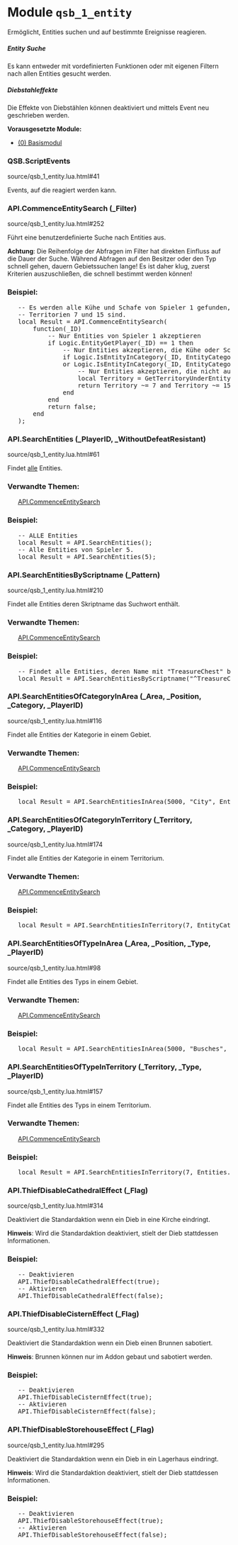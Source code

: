 # Module <code>qsb_1_entity</code>
Ermöglicht, Entities suchen und auf bestimmte Ereignisse reagieren.
 <h5>Entity Suche</h5>
 Es kann entweder mit vordefinierten Funktionen oder mit eigenen Filtern
 nach allen Entities gesucht werden.</p>

<p> <h5>Diebstahleffekte</h5>
 Die Effekte von Diebstählen können deaktiviert und mittels Event neu
 geschrieben werden.</p>

<p> <b>Vorausgesetzte Module:</b>
 <ul>
 <li><a href="qsb.html">(0) Basismodul</a></li>
 </ul>

### QSB.ScriptEvents
source/qsb_1_entity.lua.html#41

Events, auf die reagiert werden kann.





### API.CommenceEntitySearch (_Filter)
source/qsb_1_entity.lua.html#252

Führt eine benutzerdefinierte Suche nach Entities aus.

 <b>Achtung</b>: Die Reihenfolge der Abfragen im Filter hat direkten
 Einfluss auf die Dauer der Suche. Während Abfragen auf den Besitzer oder
 den Typ schnell gehen, dauern Gebietssuchen lange! Es ist daher klug, zuerst
 Kriterien auszuschließen, die schnell bestimmt werden können!






### Beispiel:
<ul>


<pre class="example"><span class="comment">-- Es werden alle Kühe und Schafe von Spieler 1 gefunden, die nicht auf den
</span><span class="comment">-- Territorien 7 und 15 sind.
</span><span class="keyword">local</span> Result = API.CommenceEntitySearch(
    <span class="keyword">function</span>(_ID)
        <span class="comment">-- Nur Entities von Spieler 1 akzeptieren
</span>        <span class="keyword">if</span> Logic.EntityGetPlayer(_ID) == <span class="number">1</span> <span class="keyword">then</span>
            <span class="comment">-- Nur Entities akzeptieren, die Kühe oder Schafe sind.
</span>            <span class="keyword">if</span> Logic.IsEntityInCategory(_ID, EntityCategories.CattlePasture) == <span class="number">1</span>
            <span class="keyword">or</span> Logic.IsEntityInCategory(_ID, EntityCategories.SheepPasture) == <span class="number">1</span> <span class="keyword">then</span>
                <span class="comment">-- Nur Entities akzeptieren, die nicht auf den Territorien 7 und 15 sind.
</span>                <span class="keyword">local</span> Territory = GetTerritoryUnderEntity(_ID);
                <span class="keyword">return</span> Territory ~= <span class="number">7</span> <span class="keyword">and</span> Territory ~= <span class="number">15</span>;
            <span class="keyword">end</span>
        <span class="keyword">end</span>
        <span class="keyword">return</span> <span class="keyword">false</span>;
    <span class="keyword">end</span>
);</pre>


</ul>


### API.SearchEntities (_PlayerID, _WithoutDefeatResistant)
source/qsb_1_entity.lua.html#61

Findet <u>alle</u> Entities.




### Verwandte Themen:
<ul>


<a href="qsb_1_entity.html#API.CommenceEntitySearch">API.CommenceEntitySearch</a>


</ul>



### Beispiel:
<ul>


<pre class="example"><span class="comment">-- ALLE Entities
</span><span class="keyword">local</span> Result = API.SearchEntities();
<span class="comment">-- Alle Entities von Spieler 5.
</span><span class="keyword">local</span> Result = API.SearchEntities(<span class="number">5</span>);</pre>


</ul>


### API.SearchEntitiesByScriptname (_Pattern)
source/qsb_1_entity.lua.html#210

Findet alle Entities deren Skriptname das Suchwort enthält.




### Verwandte Themen:
<ul>


<a href="qsb_1_entity.html#API.CommenceEntitySearch">API.CommenceEntitySearch</a>


</ul>



### Beispiel:
<ul>


<pre class="example"><span class="comment">-- Findet alle Entities, deren Name mit "TreasureChest" beginnt.
</span><span class="keyword">local</span> Result = API.SearchEntitiesByScriptname(<span class="string">"^TreasureChest"</span>);</pre>


</ul>


### API.SearchEntitiesOfCategoryInArea (_Area, _Position, _Category, _PlayerID)
source/qsb_1_entity.lua.html#116

Findet alle Entities der Kategorie in einem Gebiet.




### Verwandte Themen:
<ul>


<a href="qsb_1_entity.html#API.CommenceEntitySearch">API.CommenceEntitySearch</a>


</ul>



### Beispiel:
<ul>


<pre class="example"><span class="keyword">local</span> Result = API.SearchEntitiesInArea(<span class="number">5000</span>, <span class="string">"City"</span>, EntityCategories.CityBuilding, <span class="number">2</span>);</pre>


</ul>


### API.SearchEntitiesOfCategoryInTerritory (_Territory, _Category, _PlayerID)
source/qsb_1_entity.lua.html#174

Findet alle Entities der Kategorie in einem Territorium.




### Verwandte Themen:
<ul>


<a href="qsb_1_entity.html#API.CommenceEntitySearch">API.CommenceEntitySearch</a>


</ul>



### Beispiel:
<ul>


<pre class="example"><span class="keyword">local</span> Result = API.SearchEntitiesInTerritory(<span class="number">7</span>, EntityCategories.CityBuilding, <span class="number">6</span>);</pre>


</ul>


### API.SearchEntitiesOfTypeInArea (_Area, _Position, _Type, _PlayerID)
source/qsb_1_entity.lua.html#98

Findet alle Entities des Typs in einem Gebiet.




### Verwandte Themen:
<ul>


<a href="qsb_1_entity.html#API.CommenceEntitySearch">API.CommenceEntitySearch</a>


</ul>



### Beispiel:
<ul>


<pre class="example"><span class="keyword">local</span> Result = API.SearchEntitiesInArea(<span class="number">5000</span>, <span class="string">"Busches"</span>, Entities.R_HerbBush);</pre>


</ul>


### API.SearchEntitiesOfTypeInTerritory (_Territory, _Type, _PlayerID)
source/qsb_1_entity.lua.html#157

Findet alle Entities des Typs in einem Territorium.




### Verwandte Themen:
<ul>


<a href="qsb_1_entity.html#API.CommenceEntitySearch">API.CommenceEntitySearch</a>


</ul>



### Beispiel:
<ul>


<pre class="example"><span class="keyword">local</span> Result = API.SearchEntitiesInTerritory(<span class="number">7</span>, Entities.R_HerbBush);</pre>


</ul>


### API.ThiefDisableCathedralEffect (_Flag)
source/qsb_1_entity.lua.html#314

Deaktiviert die Standardaktion wenn ein Dieb in eine Kirche eindringt.

 <b>Hinweis</b>: Wird die Standardaktion deaktiviert, stielt der Dieb
 stattdessen Informationen.






### Beispiel:
<ul>


<pre class="example"><span class="comment">-- Deaktivieren
</span>API.ThiefDisableCathedralEffect(<span class="keyword">true</span>);
<span class="comment">-- Aktivieren
</span>API.ThiefDisableCathedralEffect(<span class="keyword">false</span>);</pre>


</ul>


### API.ThiefDisableCisternEffect (_Flag)
source/qsb_1_entity.lua.html#332

Deaktiviert die Standardaktion wenn ein Dieb einen Brunnen sabotiert.

 <b>Hinweis</b>: Brunnen können nur im Addon gebaut und sabotiert werden.






### Beispiel:
<ul>


<pre class="example"><span class="comment">-- Deaktivieren
</span>API.ThiefDisableCisternEffect(<span class="keyword">true</span>);
<span class="comment">-- Aktivieren
</span>API.ThiefDisableCisternEffect(<span class="keyword">false</span>);</pre>


</ul>


### API.ThiefDisableStorehouseEffect (_Flag)
source/qsb_1_entity.lua.html#295

Deaktiviert die Standardaktion wenn ein Dieb in ein Lagerhaus eindringt.

 <b>Hinweis</b>: Wird die Standardaktion deaktiviert, stielt der Dieb
 stattdessen Informationen.






### Beispiel:
<ul>


<pre class="example"><span class="comment">-- Deaktivieren
</span>API.ThiefDisableStorehouseEffect(<span class="keyword">true</span>);
<span class="comment">-- Aktivieren
</span>API.ThiefDisableStorehouseEffect(<span class="keyword">false</span>);</pre>


</ul>



